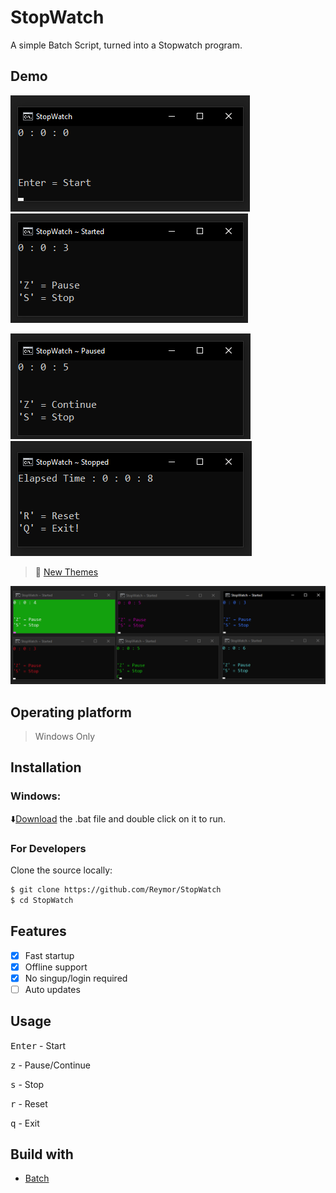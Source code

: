 # StopWatch
A simple Batch Script, turned into a Stopwatch program.

## Demo

![Screenshot](img/start.png?) ![Screenshot](img/started.png)

![Screenshot](img/pause.png) ![Screenshot](img/stop.png)

> :diamond_shape_with_a_dot_inside: [New Themes](https://github.com/Reymor/StopWatch/releases)

![Screenshot](img/themes.png)

## Operating platform
> Windows Only

## Installation

### Windows:
:arrow_down:[Download](https://github.com/Reymor/StopWatch/releases) the .bat file and double click on it to run.

### For Developers

Clone the source locally:

```sh
$ git clone https://github.com/Reymor/StopWatch
$ cd StopWatch
```

## Features

- [x] Fast startup
- [x] Offline support
- [x] No singup/login required
- [ ] Auto updates

## Usage

<kbd>Enter</kbd> - Start

<kbd>z</kbd> - Pause/Continue

<kbd>s</kbd> - Stop

<kbd>r</kbd> - Reset

<kbd>q</kbd> - Exit

## Build with

- [Batch](https://en.wikibooks.org/wiki/Windows_Batch_Scripting)
